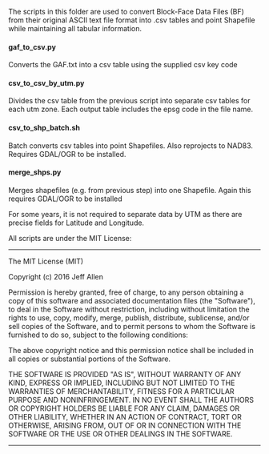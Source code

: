 The scripts in this folder are used to convert Block-Face Data Files (BF) from their original ASCII text file format into .csv tables and point Shapefile while maintaining all tabular information.

#### gaf_to_csv.py
Converts the GAF.txt into a csv table using the supplied csv key code

#### csv_to_csv_by_utm.py
Divides the csv table from the previous script into separate csv tables for each utm zone. Each output table includes the epsg code in the file name.

#### csv_to_shp_batch.sh
Batch converts csv tables into point Shapefiles. Also reprojects to NAD83. Requires GDAL/OGR to be installed.

#### merge_shps.py
Merges shapefiles (e.g. from previous step) into one Shapefile. Again this requires GDAL/OGR to be installed

For some years, it is not required to separate data by UTM as there are precise fields for Latitude and Longitude.

All scripts are under the MIT License:

---

The MIT License (MIT)

Copyright (c) 2016 Jeff Allen

Permission is hereby granted, free of charge, to any person obtaining a copy
of this software and associated documentation files (the "Software"), to deal
in the Software without restriction, including without limitation the rights
to use, copy, modify, merge, publish, distribute, sublicense, and/or sell
copies of the Software, and to permit persons to whom the Software is
furnished to do so, subject to the following conditions:

The above copyright notice and this permission notice shall be included in all
copies or substantial portions of the Software.

THE SOFTWARE IS PROVIDED "AS IS", WITHOUT WARRANTY OF ANY KIND, EXPRESS OR
IMPLIED, INCLUDING BUT NOT LIMITED TO THE WARRANTIES OF MERCHANTABILITY,
FITNESS FOR A PARTICULAR PURPOSE AND NONINFRINGEMENT. IN NO EVENT SHALL THE
AUTHORS OR COPYRIGHT HOLDERS BE LIABLE FOR ANY CLAIM, DAMAGES OR OTHER
LIABILITY, WHETHER IN AN ACTION OF CONTRACT, TORT OR OTHERWISE, ARISING FROM,
OUT OF OR IN CONNECTION WITH THE SOFTWARE OR THE USE OR OTHER DEALINGS IN THE
SOFTWARE.

---
